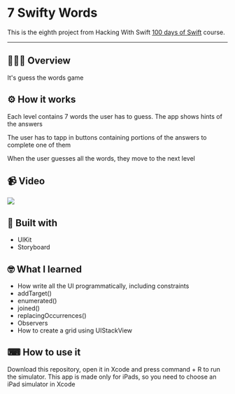 <h1>7 Swifty Words</h1>

This is the eighth project from Hacking With Swift [100 days of Swift](https://www.hackingwithswift.com/100) course.

---

## 💁🏽‍♂️ Overview

It's guess the words game

## ⚙️ How it works

Each level contains 7 words the user has
to guess. The app shows hints of the answers

The user has to tapp in buttons containing
portions of the answers to complete one of them

When the user guesses all the words, they move
to the next level

## 📹 Video

![](https://media.giphy.com/media/vr8LhsaDHzvc9ZGOm5/giphy.gif)

## 🔨 Built with

- UIKit
- Storyboard

## 🤓 What I learned

- How write all the UI programmatically, including constraints
- addTarget()
- enumerated()
- joined()
- replacingOccurrences()
- Observers
- How to create a grid using UIStackView

## ⌨ How to use it

Download this repository, open it in Xcode and press command + R
to run the simulator. This app is made only for iPads, so you need
to choose an iPad simulator in Xcode
